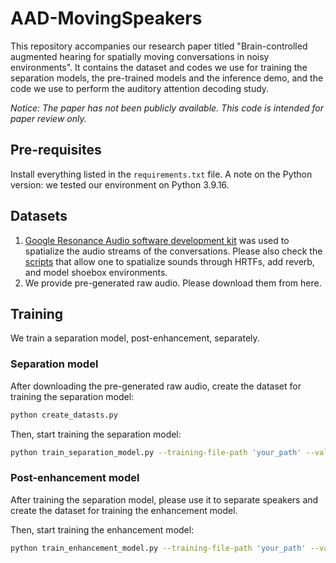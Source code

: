 # AAD-MovingSpeakers

This repository accompanies our research paper titled "Brain-controlled augmented hearing for spatially moving conversations in noisy environments". It contains the dataset and codes we use for training the separation models, the pre-trained models and the inference demo, and the code we use to perform the auditory attention decoding study. 

*Notice: The paper has not been publicly available. This code is intended for paper review only.*

## Pre-requisites
Install everything listed in the `requirements.txt` file. A note on the Python version: we tested our environment on Python 3.9.16. 

## Datasets
1. [Google Resonance Audio software development kit](https://resonance-audio.github.io/resonance-audio/) was used to spatialize the audio streams of the conversations. Please also check the [scripts](https://github.com/vishalchoudhari11/GoogleResonanceAudioSpatializer) that allow one to spatialize sounds through HRTFs, add reverb, and model shoebox environments.
2. We provide pre-generated raw audio. Please download them from here.

## Training 
We train a separation model, post-enhancement, separately. 

### Separation model
After downloading the pre-generated raw audio, create the dataset for training the separation model:
```bash
python create_datasts.py
```
Then, start training the separation model:
```bash
python train_separation_model.py --training-file-path 'your_path' --validation-file-path 'your_path' --checkpoint-path 'your_path'
```
### Post-enhancement model
After training the separation model, please use it to separate speakers and create the dataset for training the enhancement model.

Then, start training the enhancement model:
```bash
python train_enhancement_model.py --training-file-path 'your_path' --validation-file-path 'your_path' --checkpoint-path 'your_path'
```





